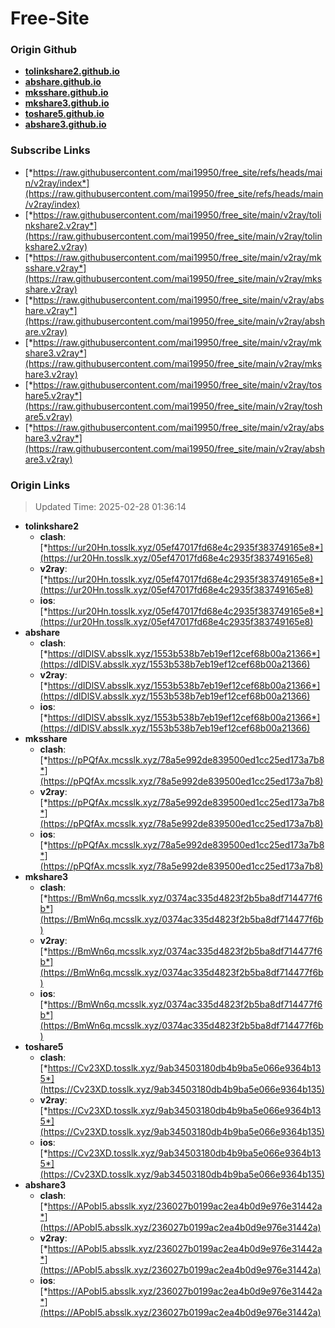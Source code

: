 # Free-Site

### Origin Github

- [**tolinkshare2.github.io**](https://github.com/tolinkshare2/tolinkshare2.github.io)
- [**abshare.github.io**](https://github.com/abshare/abshare.github.io)
- [**mksshare.github.io**](https://github.com/mksshare/mksshare.github.io)
- [**mkshare3.github.io**](https://github.com/mkshare3/mkshare3.github.io)
- [**toshare5.github.io**](https://github.com/toshare5/toshare5.github.io)
- [**abshare3.github.io**](https://github.com/abshare3/abshare3.github.io)

### Subscribe Links

- [*https://raw.githubusercontent.com/mai19950/free_site/refs/heads/main/v2ray/index*](https://raw.githubusercontent.com/mai19950/free_site/refs/heads/main/v2ray/index)
- [*https://raw.githubusercontent.com/mai19950/free_site/main/v2ray/tolinkshare2.v2ray*](https://raw.githubusercontent.com/mai19950/free_site/main/v2ray/tolinkshare2.v2ray)
- [*https://raw.githubusercontent.com/mai19950/free_site/main/v2ray/mksshare.v2ray*](https://raw.githubusercontent.com/mai19950/free_site/main/v2ray/mksshare.v2ray)
- [*https://raw.githubusercontent.com/mai19950/free_site/main/v2ray/abshare.v2ray*](https://raw.githubusercontent.com/mai19950/free_site/main/v2ray/abshare.v2ray)
- [*https://raw.githubusercontent.com/mai19950/free_site/main/v2ray/mkshare3.v2ray*](https://raw.githubusercontent.com/mai19950/free_site/main/v2ray/mkshare3.v2ray)
- [*https://raw.githubusercontent.com/mai19950/free_site/main/v2ray/toshare5.v2ray*](https://raw.githubusercontent.com/mai19950/free_site/main/v2ray/toshare5.v2ray)
- [*https://raw.githubusercontent.com/mai19950/free_site/main/v2ray/abshare3.v2ray*](https://raw.githubusercontent.com/mai19950/free_site/main/v2ray/abshare3.v2ray)

### Origin Links

> Updated Time: 2025-02-28 01:36:14

- **tolinkshare2**
  - **clash**: [*https://ur20Hn.tosslk.xyz/05ef47017fd68e4c2935f383749165e8*](https://ur20Hn.tosslk.xyz/05ef47017fd68e4c2935f383749165e8)
  - **v2ray**: [*https://ur20Hn.tosslk.xyz/05ef47017fd68e4c2935f383749165e8*](https://ur20Hn.tosslk.xyz/05ef47017fd68e4c2935f383749165e8)
  - **ios**: [*https://ur20Hn.tosslk.xyz/05ef47017fd68e4c2935f383749165e8*](https://ur20Hn.tosslk.xyz/05ef47017fd68e4c2935f383749165e8)
- **abshare**
  - **clash**: [*https://dIDlSV.absslk.xyz/1553b538b7eb19ef12cef68b00a21366*](https://dIDlSV.absslk.xyz/1553b538b7eb19ef12cef68b00a21366)
  - **v2ray**: [*https://dIDlSV.absslk.xyz/1553b538b7eb19ef12cef68b00a21366*](https://dIDlSV.absslk.xyz/1553b538b7eb19ef12cef68b00a21366)
  - **ios**: [*https://dIDlSV.absslk.xyz/1553b538b7eb19ef12cef68b00a21366*](https://dIDlSV.absslk.xyz/1553b538b7eb19ef12cef68b00a21366)
- **mksshare**
  - **clash**: [*https://pPQfAx.mcsslk.xyz/78a5e992de839500ed1cc25ed173a7b8*](https://pPQfAx.mcsslk.xyz/78a5e992de839500ed1cc25ed173a7b8)
  - **v2ray**: [*https://pPQfAx.mcsslk.xyz/78a5e992de839500ed1cc25ed173a7b8*](https://pPQfAx.mcsslk.xyz/78a5e992de839500ed1cc25ed173a7b8)
  - **ios**: [*https://pPQfAx.mcsslk.xyz/78a5e992de839500ed1cc25ed173a7b8*](https://pPQfAx.mcsslk.xyz/78a5e992de839500ed1cc25ed173a7b8)
- **mkshare3**
  - **clash**: [*https://BmWn6q.mcsslk.xyz/0374ac335d4823f2b5ba8df714477f6b*](https://BmWn6q.mcsslk.xyz/0374ac335d4823f2b5ba8df714477f6b)
  - **v2ray**: [*https://BmWn6q.mcsslk.xyz/0374ac335d4823f2b5ba8df714477f6b*](https://BmWn6q.mcsslk.xyz/0374ac335d4823f2b5ba8df714477f6b)
  - **ios**: [*https://BmWn6q.mcsslk.xyz/0374ac335d4823f2b5ba8df714477f6b*](https://BmWn6q.mcsslk.xyz/0374ac335d4823f2b5ba8df714477f6b)
- **toshare5**
  - **clash**: [*https://Cv23XD.tosslk.xyz/9ab34503180db4b9ba5e066e9364b135*](https://Cv23XD.tosslk.xyz/9ab34503180db4b9ba5e066e9364b135)
  - **v2ray**: [*https://Cv23XD.tosslk.xyz/9ab34503180db4b9ba5e066e9364b135*](https://Cv23XD.tosslk.xyz/9ab34503180db4b9ba5e066e9364b135)
  - **ios**: [*https://Cv23XD.tosslk.xyz/9ab34503180db4b9ba5e066e9364b135*](https://Cv23XD.tosslk.xyz/9ab34503180db4b9ba5e066e9364b135)
- **abshare3**
  - **clash**: [*https://APobI5.absslk.xyz/236027b0199ac2ea4b0d9e976e31442a*](https://APobI5.absslk.xyz/236027b0199ac2ea4b0d9e976e31442a)
  - **v2ray**: [*https://APobI5.absslk.xyz/236027b0199ac2ea4b0d9e976e31442a*](https://APobI5.absslk.xyz/236027b0199ac2ea4b0d9e976e31442a)
  - **ios**: [*https://APobI5.absslk.xyz/236027b0199ac2ea4b0d9e976e31442a*](https://APobI5.absslk.xyz/236027b0199ac2ea4b0d9e976e31442a)
